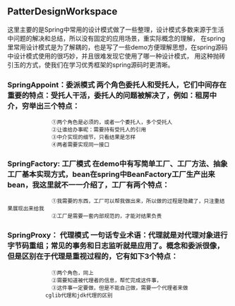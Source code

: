 ## PatterDesignWorkspace
这里主要的是Spring中常用的设计模式做了一些整理，设计模式多数来源于生活中问题的解决和总结，所以没有固定的应用场景，重实际概念的理解，
在spring里常用设计模式是为了解耦的，也是写了一些demo方便理解思想，在spring源码中设计模式使用的很巧妙，并且很难发现它使用了哪一种设计模式，
用这种抛砖引玉的方式，使我们在学习优秀框架的spring源码时更清晰。
### SpringAppoint：委派模式  两个角色委托人和受托人，它们中间存在重要的特点：受托人干活，委托人的问题被解决了，例如：租房中介，穷举出三个特点：
                  ①两个角色是必须的，或者一个委托人，多个受托人
                  ②让谁给办事昵：需要持有受托人的引用
                  ③中介实现的细节，只看结果是怎样
                  ④两者需要实现同一接口
### SpringFactory: 工厂模式  在demo中有写简单工厂、工厂方法、抽象工厂基本实现方式，bean在spring中BeanFactory工厂生产出来bean，我这里就不一一介绍了，工厂有两个特点：
                  ①我需要的东西，工厂可以帮我做出来，所以做的过程是隐藏了，只注重结果展现出来给我
                  ②工厂是需要一套内部规范的，才能对结果负责
  
### SpringProxy： 代理模式 一句话专业术语：代理就是对代理对象进行字节码重组；常见的事务和日志监听就是应用了。概念和委派很像，但是区别在于代理是重视过程的，它有如下3个特点：
                  ①两个角色，同上
                  ②需要知道被代理者的信息，帮忙完成这件事，
                  ③这件事一定要做，但是不能自己做，需要一个代理者来做
                cglib代理和jdk代理的区别
                
